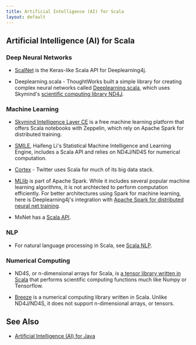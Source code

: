```yaml
---
title: Artificial Intelligence (AI) for Scala
layout: default
---
```


## Artificial Intelligence (AI) for Scala

### Deep Neural Networks

* [ScalNet](https://github.com/deeplearning4j/scalnet) is the Keras-like Scala API for Deeplearning4j. 

* Deeplearning.scala - ThoughtWorks built a simple library for creating complex neural networks called [Deeplearning.scala](https://github.com/ThoughtWorksInc/DeepLearning.scala), which uses Skymind's [scientific computing library ND4J](https://nd4j.org/).

### Machine Learning 

* [Skymind Intelligence Layer CE](https://skymind.readme.io/v1.0.1/docs/quickstart) is a free machine learning platform that offers Scala notebooks with Zeppelin, which rely on Apache Spark for distributed training. 

* [SMILE](https://haifengl.github.io/smile/), Haifeng Li's Statistical Machine Intelligence and Learning Engine, includes a Scala API and relies on ND4J/ND4S for numerical computation. 

* [Cortex](https://cortex.twitter.com/) - Twitter uses Scala for much of its big data stack.

* [MLlib](http://spark.apache.org/mllib/) is part of Apache Spark. While it includes several popular machine learning algorithms, it is not archtected to perform computation efficiently. For better architectures using Spark for machine learning, here is Deeplearning4j's integration with [Apache Spark for distributed neural net training](https://deeplearning4j.org/spark).

* MxNet has a [Scala API](https://mxnet.incubator.apache.org/api/scala/index.html).

### NLP

* For natural language processing in Scala, see [Scala NLP](http://www.scalanlp.org/).

### Numerical Computing

* ND4S, or n-dimensional arrays for Scala, is [a tensor library written in Scala](https://github.com/deeplearning4j/nd4s) that performs scientific computing functions much like Numpy or Tensorflow. 

* [Breeze](https://github.com/scalanlp/breeze) is a numerical computing library written in Scala. Unlike ND4J/ND4S, it does not support n-dimensional arrays, or tensors. 

## See Also

* [Artificial Intelligence (AI) for Java](./java-ai)
